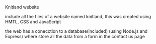 Knitland website

include all the files of a website named knitland, this was created using HMTL, CSS and JavaScript

the web has a conecction to a database(included) (using Node.js and Express) where store all the data from a form in the contact us page 
